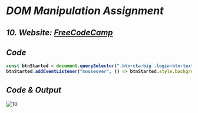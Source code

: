 # _DOM Manipulation Assignment_

## _10. Website: [FreeCodeCamp](https://www.freecodecamp.org/)_

## _Code_
<b>
  
```javascript  
const btnStarted = document.querySelector(".btn-cta-big .login-btn-text")
btnStarted.addEventListener("mouseover", () => btnStarted.style.backgroundColor = "red" )
```
</b>

## _Code & Output_
![10](https://user-images.githubusercontent.com/91872149/193187937-286c3db0-22cc-40c5-bec6-9b87f9998e4d.png)

